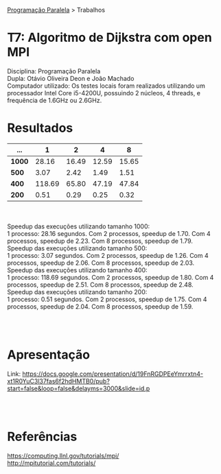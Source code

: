 [Programação Paralela](https://github.com/jgmachado90/elc139-2017a) > Trabalhos

# T7: Algoritmo de Dijkstra com open MPI
Disciplina: Programação Paralela <br>
Dupla: Otávio Oliveira Deon e João Machado<br>
Computador utilizado:  Os testes locais foram realizados utilizando um processador Intel Core i5-4200U, possuindo 2 núcleos, 4 threads, e frequência de 1.6GHz ou 2.6GHz.

# Resultados

...                 | 1 | 2 | 4 | 8
---		    |---|---|---|---
**1000**|	28.16	|    16.49	|	12.59      |    15.65
**500**| 3.07		|    2.42	|	1.49       |	1.51
**400**| 118.69		|    65.80	|	47.19      |	47.84
**200**| 0.51		|   0.29	|	0.25       | 	0.32

<br><br>
Speedup das execuções utilizando tamanho 1000:<br>
1 processo: 28.16 segundos. Com 2 processos, speedup de 1.70. Com 4 processos, speedup de 2.23. Com 8 processos, speedup de 1.79. <br>
Speedup das execuções utilizando tamanho 500:<br>
1 processo: 3.07 segundos. Com 2 processos, speedup de 1.26. Com 4 processos, speedup de 2.06. Com 8 processos, speedup de 2.03. <br>
Speedup das execuções utilizando tamanho 400:<br>
1 processo: 118.69 segundos. Com 2 processos, speedup de 1.80. Com 4 processos, speedup de 2.51. Com 8 processos, speedup de 2.48.<br>
Speedup das execuções utilizando tamanho 200:<br>
1 processo: 0.51 segundos. Com 2 processos, speedup de 1.75. Com 4 processos, speedup de 2.04. Com 8 processos, speedup de 1.59.<br>

<br><br>
# Apresentação
Link: https://docs.google.com/presentation/d/19FnRGDPEeYmrrxtn4-xt1R0YuC3l37fas6f2hdHMTB0/pub?start=false&loop=false&delayms=3000&slide=id.p

<br><br>
# Referências
https://computing.llnl.gov/tutorials/mpi/ <br>
http://mpitutorial.com/tutorials/ 
